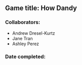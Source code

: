 ## Game title: How Dandy

### Collaborators:
- Andrew Dresel-Kurtz
- Jane Tran
- Ashley Perez

### Date completed:
